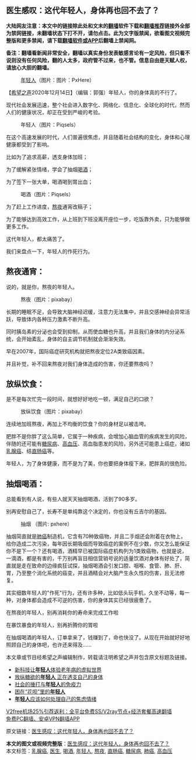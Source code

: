  <h2>医生感叹：这代年轻人，身体再也回不去了？</h2> <p class="notice"><b>大陆网友注意：本文中的链接除此处和文末的<a href="https://github.com/bannedbook/fanqiang" >翻墙</a>软件下载和<a href="https://github.com/killgcd/justmysocks/blob/master/README.md">翻墙推荐</a>链接外全部为禁网链接，未翻墙状态下打不开，请勿点击。此为文字版禁闻，欲看图文视频完整版和更多禁闻，请下载<a href="https://github.com/bannedbook/fanqiang">翻墙软件或APP</a>后翻墙上禁闻网。</p><p>备注：翻墙看新闻非常安全，翻墙以真实身份发表敏感言论有一定风险，但只看不说则没有任何风险，翻的人太多，政府管不过来，也不管。信息自由是天赋人权，请放心大胆的翻墙。</b></p>  <div class="entry"> <figure><figcaption><a href="https://www.bannedbook.org/bnews/tag/%e5%b9%b4%e8%bd%bb%e4%ba%ba/" class="st_tag internal_tag" rel="tag" title="标签 年轻人 下的日志">年轻人</a>（图片：图片：PxHere）</figcaption></figure> <p>【<span class='wp_keywordlink_affiliate'><a href="https://www.soundofhope.org" title="希望之声" target="_blank">希望之声</a></span>2020年12月14日】（编辑：郭强）年轻人，你的身体真的不行了。</p> <p>现代社会发展迅速，整个社会进入数字化、网络化、信息化、全球化的时代，然而人们的健康状况，却正在受到严峻的考验。</p> <figure><figcaption>年轻人（图片：Piqsels）</figcaption></figure> <p>在这个高速发展的时代，人们普遍很焦虑，并且随着社会结构的变化，身体和心理健康都受到了影响。</p> <p>比如为了追求高薪，透支身体加班；</p> <p>为了缓解紧张情绪，学会了抽烟<a href="https://www.bannedbook.org/bnews/tag/%E5%96%9D%E9%85%92/" class="st_tag internal_tag" rel="tag" title="标签 喝酒 下的日志">喝酒</a>；</p> <p>为了签下一张大单，喝酒喝到胃出血；</p> <figure><figcaption>喝酒（图片：Piqsels）</figcaption></figure> <p>为了赶上工作进度，<a href="https://www.bannedbook.org/bnews/tag/%E7%86%AC%E5%A4%9C/" class="st_tag internal_tag" rel="tag" title="标签 熬夜 下的日志">熬夜</a>通宵改稿子；</p>  <p>为了能够达到高效工作，从上班到下班没离开座位一步，吃饭靠外卖，只为能够做更多工作。</p> <p>这代年轻人，都太痛苦了。</p> <p>我们来盘点一下，年轻人的作死行为。</p> <h2>熬夜通宵：</h2> <p>说的，就是你，熬夜的年轻人。</p> <figure><figcaption>熬夜（图片：pixabay）</figcaption></figure> <p>长期的睡眠不足，会导致大脑神经迟缓，注意力无法集中，并且交感神经会异常活跃，导致体内各种压力激素不断升高。</p> <p>同时胰岛素的分泌也会受到抑制，从而使血糖也升高，并且我们身体的内分泌系统，会开始紊乱，身体的自主调节机制就会渐渐失效。</p> <p>早在2007年，国际癌症研究机构就把熬夜定位2A类致癌因素。</p>  <p>并且补觉，补不回来熬夜对我们身体造成的伤害，你还要熬夜吗？</p> <h2>放纵饮食：</h2> <p>是不是每次忙完一段时间，就想好好地吃一顿，满足自己的口欲？</p> <figure><figcaption>放纵饮食（图片：pixabay）</figcaption></figure> <p>连续地加班熬夜，再加上不均衡的饮食？你的身材足以被击垮。</p> <p>肥胖不是你胖了这么简单，它属于一种疾病，会增加心脑血管的疾病发生的风险，伴随的还可能有<a href="https://www.bannedbook.org/bnews/tag/%e7%b3%96%e5%b0%bf%e7%97%85/" class="st_tag internal_tag" rel="tag" title="标签 糖尿病 下的日志">糖尿病</a>、<a href="https://www.bannedbook.org/bnews/tag/%e9%ab%98%e8%a1%80%e5%8e%8b/" class="st_tag internal_tag" rel="tag" title="标签 高血压 下的日志">高血压</a>、高血脂患发的风险，另外还可能患上癌症，诸如<a href="https://www.bannedbook.org/bnews/tag/%E4%B9%B3%E8%85%BA%E7%99%8C/" class="st_tag internal_tag" rel="tag" title="标签 乳腺癌 下的日志">乳腺癌</a>、结<a href="https://www.bannedbook.org/bnews/tag/%E7%9B%B4%E8%82%A0%E7%99%8C/" class="st_tag internal_tag" rel="tag" title="标签 直肠癌 下的日志">直肠癌</a>等。</p> <p>年轻人，为了身体健康，而不是为了美，你也要把身体瘦下来，肥胖真的很危险。</p> <h2>抽烟喝酒：</h2> <p>总能看到有人说，有些人就天天抽烟喝酒，活到了90多岁。</p> <p>别再安慰自己了，长寿不是单纯靠这个决定的，你也没有丘吉尔的基因。</p>  <figure><figcaption>抽烟 （图片: pxhere）</figcaption></figure> <p>抽烟简直就是<a href="https://www.bannedbook.org/bnews/tag/%e8%82%ba%e7%99%8c/" class="st_tag internal_tag" rel="tag" title="标签 肺癌 下的日志">肺癌</a>制造机，它含有70种致癌物，并且二手烟还会附着在衣物上，给你造成二次污染，每年因长期吸烟而导致癌症的案例不在少数，你又怎么能保证你不是下一个？还有喝酒，酒精早已被国际癌症机构列为1类致癌物，也就是说，一滴酒，都是有害的，千万别再盲目相信营销号说的适量饮酒对身体有好处了，简直就是走在致命的边缘疯狂试探，抽烟喝酒会引发口腔、咽喉、食管、肺、肝、胃，乃至整个消化系统的癌变，并且酒精会对大脑产生永久性的伤害，且无法修复。</p> <p>其实细数年轻人的&quot;作死&quot;行为，还有许多种，比如低头玩手机，久坐不动等，每一种，对身体都会造成不可逆的伤害，你的身体其实已经很疲惫了。</p> <p>在熬夜的年轻人，别再消耗你的寿命来完成工作啦</p> <p>在暴饮暴食的年轻人，别再折腾你的胃啦</p> <p>在抽烟喝酒的年轻人，订单拿来了，钱赚到了，命也快没了。从现在开始就好好地照顾自己的身体吧，也许还来得及&#8230;&#8230;</p> <p>本文章或节目经希望之声编辑制作，转载请注明希望之声并包含原文标题及链接。</p> <ul class='op-related-articles' title='相关阅读'> <li><a href='https://www.bannedbook.org/bnews/worldnews/usa/20201212/1446408.html' target='_blank'>新科技让<b>年轻人</b>体验老年病的虚拟世界</a></li> <li><a href='https://www.bannedbook.org/bnews/health/20201210/1445026.html' target='_blank'>放纵糖欲的<b>年轻人</b> 正在透支自己的身体</a></li> <li><a href='https://www.bannedbook.org/bnews/ssgc/20201208/1444280.html' target='_blank'>社会的捶打与<b>年轻人</b>的免疫力</a></li> <li><a href='https://www.bannedbook.org/bnews/ssgc/20201206/1443227.html' target='_blank'>困在“花呗”里的<b>年轻人</b></a></li> <li><a href='https://www.bannedbook.org/bnews/lifebaike/20201206/1442762.html' target='_blank'><b>年轻人</b>应该如何处理自己的焦虑情绪</a></li> </ul> <p class="texttj"> <a href="https://github.com/bannedbook/fanqiang/wiki/V2ray%E6%9C%BA%E5%9C%BA" target="_blank">V2free机场25%引荐返利：全平台免费SS/V2ray节点+经济套餐高速翻墙</a><br/> <a href="https://github.com/bannedbook/fanqiang/wiki/%E7%A6%81%E9%97%BB%E7%BD%91%E5%AE%89%E5%8D%93%E7%BF%BB%E5%A2%99%E6%96%B0%E9%97%BBAPP" target="_blank">免费PC翻墙、安卓VPN翻墙APP</a></p><p>原文链接：<a class="src_link"  href="https://www.soundofhope.org/post/442060" target="_blank">医生感叹：这代年轻人，身体再也回不去了？</a></p> <a name='sharetosocial'></a>       <div><b>本文的图文或视频完整版</b>：<a href='https://www.bannedbook.org/bnews/comments/20201214/1447577.html'>医生感叹：这代年轻人，身体再也回不去了？</a></div>  </div><!--END ENTRY--> <div class="postfooter"> <div>本文标签：<a href="https://www.bannedbook.org/bnews/tag/%E4%B9%B3%E8%85%BA%E7%99%8C/" rel="tag">乳腺癌</a>, <a href="https://www.bannedbook.org/bnews/tag/%e5%8c%bb%e7%94%9f/" rel="tag">医生</a>, <a href="https://www.bannedbook.org/bnews/tag/%E5%96%9D%E9%85%92/" rel="tag">喝酒</a>, <a href="https://www.bannedbook.org/bnews/tag/%e5%b9%b4%e8%bd%bb%e4%ba%ba/" rel="tag">年轻人</a>, <a href="https://www.bannedbook.org/bnews/tag/%E7%86%AC%E5%A4%9C/" rel="tag">熬夜</a>, <a href="https://www.bannedbook.org/bnews/tag/%E7%9B%B4%E8%82%A0%E7%99%8C/" rel="tag">直肠癌</a>, <a href="https://www.bannedbook.org/bnews/tag/%e7%b3%96%e5%b0%bf%e7%97%85/" rel="tag">糖尿病</a>, <a href="https://www.bannedbook.org/bnews/tag/%e8%82%ba%e7%99%8c/" rel="tag">肺癌</a>, <a href="https://www.bannedbook.org/bnews/tag/%e9%ab%98%e8%a1%80%e5%8e%8b/" rel="tag">高血压</a></div>  </div><!--END POSTFOOTER--> 